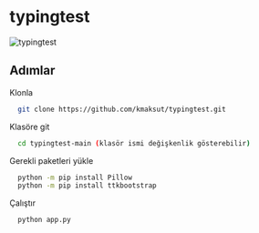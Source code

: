 # typingtest

![typingtest](https://i.ibb.co/GWwVRkF/typingtest.png)

## Adımlar

Klonla

```bash
  git clone https://github.com/kmaksut/typingtest.git
```

Klasöre git

```bash
  cd typingtest-main (klasör ismi değişkenlik gösterebilir)
```

Gerekli paketleri yükle

```bash
  python -m pip install Pillow
  python -m pip install ttkbootstrap
```

Çalıştır

```bash
  python app.py

```

  
